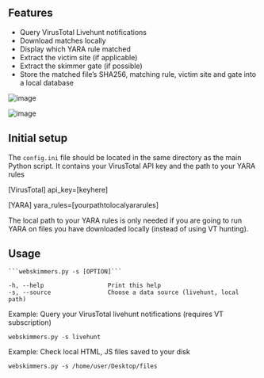 ## Features

* Query VirusTotal Livehunt notifications
* Download matches locally
* Display which YARA rule matched
* Extract the victim site (if applicable)
* Extract the skimmer gate (if possible)
* Store the matched file’s SHA256, matching rule, victim site and gate into a local database

![image](https://user-images.githubusercontent.com/25351665/133834199-43ccf417-437e-453e-86b7-787bfa49efc6.png)

![image](https://user-images.githubusercontent.com/25351665/130902508-7c7359b0-8a89-4eac-ae3e-0a73070fc9a2.png)


## Initial setup

The `config.ini` file should be located in the same directory as the main Python script.
It contains your VirusTotal API key and the path to your YARA rules

[VirusTotal]
api_key=[keyhere]

[YARA]
yara_rules=[yourpathtolocalyararules]

The local path to your YARA rules is only needed if you are going to run YARA on files you have downloaded locally (instead of using VT hunting).

## Usage

    ```webskimmers.py -s [OPTION]```

    -h, --help                  Print this help
    -s, --source                Choose a data source (livehunt, local path)

Example: Query your VirusTotal livehunt notifications (requires VT subscription)
 
 ```webskimmers.py -s livehunt```

Example: Check local HTML, JS files saved to your disk

```webskimmers.py -s /home/user/Desktop/files```
